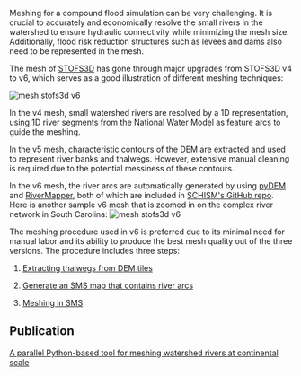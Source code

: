 Meshing for a compound flood simulation can be very challenging.
It is crucial to accurately and economically resolve the small rivers in the watershed to ensure hydraulic connectivity while minimizing the mesh size.
Additionally, flood risk reduction structures such as levees and dams also need to be represented in the mesh.


The mesh of [STOFS3D](https://nauticalcharts.noaa.gov/updates/introducing-the-inland-coastal-flooding-operational-guidance-system-icogs/) has gone through major upgrades from STOFS3D v4 to v6,
which serves as a good illustration of different meshing techniques:

![mesh stofs3d v6](../../assets/mesh-stofs-versions.png)

In the v4 mesh, small watershed rivers are resolved by a 1D representation, using 1D river segments from the National Water Model as feature arcs to guide the meshing.

In the v5 mesh, characteristic contours of the DEM are extracted and used to represent river banks and thalwegs.
However, extensive manual cleaning is required due to the potential messiness of these contours.

In the v6 mesh, the river arcs are automatically generated by using
[pyDEM](https://github.com/schism-dev/schism/tree/master/src/Utility/Grid_Scripts/Compound_flooding/pyDEM) and 
[RiverMapper](https://github.com/schism-dev/schism/tree/master/src/Utility/Grid_Scripts/Compound_flooding/RiverMapper),
both of which are included in [SCHISM's GitHub repo](https://github.com/schism-dev/schism).
Here is another sample v6 mesh that is zoomed in on the complex river network in South Carolina:
![mesh stofs3d v6](../../assets/mesh-stofs-v6.png)

The meshing procedure used in v6 is preferred due to its minimal need for manual labor and its ability to produce the best mesh quality out of the three versions.
The procedure includes three steps:

1. [Extracting thalwegs from DEM tiles](extract-thalweg.md)

2. [Generate an SMS map that contains river arcs](generate-river-map.md)

3. [Meshing in SMS]( meshing-in-SMS.md)

## Publication
[A parallel Python-based tool for meshing watershed rivers at continental scale](https://www.sciencedirect.com/science/article/abs/pii/S1364815223001172)

